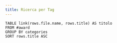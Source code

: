 ```yaml
---
title: Ricerca per Tag
---
```


```dataview
TABLE link(rows.file.name, rows.title) AS titolo
FROM #award
GROUP BY categories
SORT rows.title ASC
```


